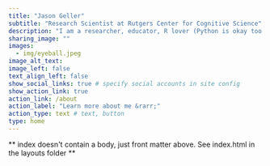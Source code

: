 ```yaml
---
title: "Jason Geller"
subtitle: "Research Scientist at Rutgers Center for Cognitive Science"
description: "I am a researcher, educator, R lover (Python is okay too :). I study how we process language and I am interested in how we can get students to remember more and forget less."
sharing_image: ""
images:
  - img/eyeball.jpeg
image_alt_text: 
image_left: false
text_align_left: false
show_social_links: true # specify social accounts in site config
show_action_link: true
action_link: /about
action_label: "Learn more about me &rarr;"
action_type: text # text, button
type: home
---
```


** index doesn't contain a body, just front matter above.
See index.html in the layouts folder **
